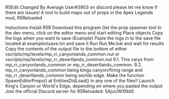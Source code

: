 R5Edit
Changed By Average User#3903 on discord please let me know if there are issues! A tool to build maps out of props in the Apex Legends mod, R5Reloaded

Instuctions
Install R5R
Download this program
Get the prop spawner tool
In the dev menu, click on the editor menu and start editing
Place objects
Copy the logs when you want to save (Example)
Paste the logs in to the save file located at examples\save.txt and save it
Run Run Me.bat and wait for results
Copy the contents of the output file to the bottom of either vscripts/mp/levels/mp_rr_canyonlands_common.nut or vscripts/mp/levels/mp_rr_desertlands_common.nut 9.1. This varys from mp_rr_canyonlands_common or mp_rr_desertlands_common. 9.2. mp_rr_canyonlands_common being kings canyon/firing range and mp_rr_desertlands_common being worlds edge.
Make the function SpawnEditorProps() at EntitiesDidLoad() in any one of the files!!
Launch King's Canyon or World's Edge, depending on where you pasted the output
Join the official Discord server for R5Reloaded: SAjuUWXNdS

